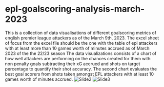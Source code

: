 # epl-goalscoring-analysis-march-2023
This is a collection of data visualisations of different goalscoring metrics of english premier league attackers as of the March 9th, 2023.
The excel sheet of focus from the excel file should be the one with the table of epl attackers with at least more than 10 games worth of minutes accrued as of March 2023 of the the 22/23 season
The data visualizations consists of a chart of how well attackers are performing on the chances created for them with non penalty goals subtracting their xG accrued and shots on target percentage to quantify their shot accuracy. The second chart evaluates the best goal scorers from shots taken amongst EPL attackers with at least 10 games worth of minutes accrued.
![Slide2](https://user-images.githubusercontent.com/34937584/227428991-0f3f8dc1-8c0d-4a90-af38-0edf275848dc.jpg)
![Slide3](https://user-images.githubusercontent.com/34937584/227429188-bda265c0-6682-4d0b-af1f-79cc237d9b29.jpg)
